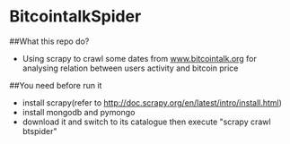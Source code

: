 BitcointalkSpider
================
##What this repo do?

- Using scrapy to crawl some dates from www.bitcointalk.org for analysing relation between users activity and bitcoin price

##You need before run it

- install scrapy(refer to http://doc.scrapy.org/en/latest/intro/install.html)
- install mongodb and pymongo
- download it and switch to its catalogue then execute "scrapy crawl btspider"
